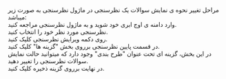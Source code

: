 <p>مراحل تغییر نحوه ی نمایش سوالات یک نظرسنجی در ماژول نظرسنجی به صورت زیر میباشد:<br>وارد دامنه ی اوج ابری خود شوید و به ماژول نظرسنجی مراجعه کنید.&nbsp;<br>نظرسنجی مورد نظر خود را انتخاب کنید.&nbsp;<br>روی دکمه ویرایش نظرسنجی کلیک کنید.&nbsp;<br>در قسمت پایین نظرسنجی برروی بخش "گزینه ها" کلیک کنید.&nbsp;<br>در این بخش، گزینه ای تحت عنوان "طرح بندی" وجود دارد که میتوانید حالت نمایش سوالات نظرسنجی را تغییر دهید.&nbsp;<br>در نهایت برروی گزینه ذخیره کلیک کنید.</p>